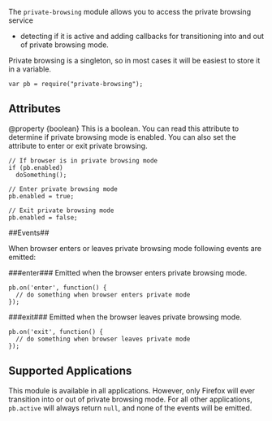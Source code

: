 <!-- contributed by Paul O’Shannessy [paul@oshannessy.com]  -->
<!-- edited by Noelle Murata [fiveinchpixie@gmail.com]  -->


The `private-browsing` module allows you to access the private browsing service
- detecting if it is active and adding callbacks for transitioning into and out
of private browsing mode.

Private browsing is a singleton, so in most cases it will be easiest to store it
in a variable.

    var pb = require("private-browsing");


## Attributes ##

<api name="enabled">
@property {boolean}
This is a boolean. You can read this attribute to determine if private browsing
mode is enabled. You can also set the attribute to enter or exit private
browsing.
</api>

    // If browser is in private browsing mode
    if (pb.enabled)
      doSomething();
    
    // Enter private browsing mode
    pb.enabled = true;
    
    // Exit private browsing mode
    pb.enabled = false;


##Events##

When browser enters or leaves private browsing mode following events are
emitted:

###enter###
Emitted when the browser enters private browsing mode.
    
    pb.on('enter', function() {
      // do something when browser enters private mode
    });
    
 
###exit###
Emitted when the browser leaves private browsing mode.

    
    pb.on('exit', function() {
      // do something when browser leaves private mode
    });
    


## Supported Applications ##

This module is available in all applications. However, only Firefox will ever
transition into or out of private browsing mode. For all other applications,
`pb.active` will always return `null`, and none of the events will be emitted.

